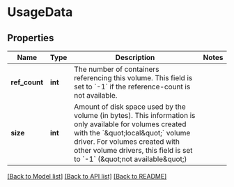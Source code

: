 # UsageData

## Properties
Name | Type | Description | Notes
------------ | ------------- | ------------- | -------------
**ref_count** | **int** | The number of containers referencing this volume. This field is set to &#x60;-1&#x60; if the reference-count is not available. | 
**size** | **int** | Amount of disk space used by the volume (in bytes). This information is only available for volumes created with the &#x60;\&quot;local\&quot;&#x60; volume driver. For volumes created with other volume drivers, this field is set to &#x60;-1&#x60; (\&quot;not available\&quot;) | 

[[Back to Model list]](../README.md#documentation-for-models) [[Back to API list]](../README.md#documentation-for-api-endpoints) [[Back to README]](../README.md)


